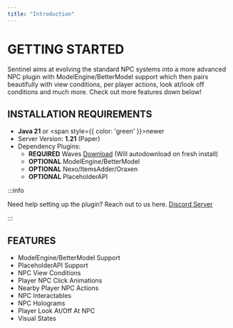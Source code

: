```yaml
---
title: "Introduction"
---
```

# GETTING STARTED
Sentinel aims at evolving the standard NPC systems into a more advanced NPC plugin with ModelEngine/BetterModel support which then pairs beautifully with view conditions, per player actions, look at/look off conditions and much more. Check out more features down below!

## INSTALLATION REQUIREMENTS
- **Java 21** or <span style={{ color: 'green' }}>newer</span>
- Server Version: **1.21** (Paper)
- Dependency Plugins:
  - <Highlight color="red">**REQUIRED**</Highlight> Waves [Download](https://www.spigotmc.org/resources/waves-core-of-aquatic-plugins.119819/) (Will autodownload on fresh install) 
  - <Highlight color="#213b47">**OPTIONAL**</Highlight> ModelEngine/BetterModel
  - <Highlight color="#213b47">**OPTIONAL**</Highlight> Nexo/ItemsAdder/Oraxen
  - <Highlight color="#213b47">**OPTIONAL**</Highlight> PlaceholderAPI

:::info

Need help setting up the plugin? Reach out to us here. [Discord Server](https://discord.aquatic.gg)

:::

## FEATURES
  - ModelEngine/BetterModel Support
  - PlaceholderAPI Support
  - NPC View Conditions
  - Player NPC Click Animations
  - Nearby Player NPC Actions
  - NPC Interactables
  - NPC Holograms
  - Player Look At/Off At NPC
  - Visual States